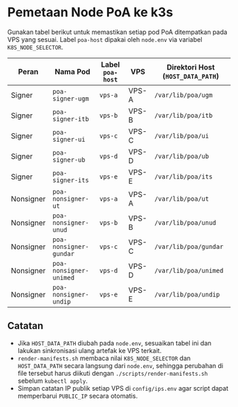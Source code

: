 # Pemetaan Node PoA ke k3s

Gunakan tabel berikut untuk memastikan setiap pod PoA ditempatkan pada VPS yang sesuai. Label `poa-host` dipakai oleh `node.env` via variabel `K8S_NODE_SELECTOR`.

| Peran | Nama Pod | Label `poa-host` | VPS | Direktori Host (`HOST_DATA_PATH`) |
|-------|----------|------------------|-----|-----------------------------------|
| Signer | `poa-signer-ugm` | `vps-a` | VPS-A | `/var/lib/poa/ugm` |
| Signer | `poa-signer-itb` | `vps-b` | VPS-B | `/var/lib/poa/itb` |
| Signer | `poa-signer-ui`  | `vps-c` | VPS-C | `/var/lib/poa/ui` |
| Signer | `poa-signer-ub`  | `vps-d` | VPS-D | `/var/lib/poa/ub` |
| Signer | `poa-signer-its` | `vps-e` | VPS-E | `/var/lib/poa/its` |
| Nonsigner | `poa-nonsigner-ut`     | `vps-a` | VPS-A | `/var/lib/poa/ut` |
| Nonsigner | `poa-nonsigner-unud`   | `vps-b` | VPS-B | `/var/lib/poa/unud` |
| Nonsigner | `poa-nonsigner-gundar` | `vps-c` | VPS-C | `/var/lib/poa/gundar` |
| Nonsigner | `poa-nonsigner-unimed` | `vps-d` | VPS-D | `/var/lib/poa/unimed` |
| Nonsigner | `poa-nonsigner-undip`  | `vps-e` | VPS-E | `/var/lib/poa/undip` |

## Catatan
- Jika `HOST_DATA_PATH` diubah pada `node.env`, sesuaikan tabel ini dan lakukan sinkronisasi ulang artefak ke VPS terkait.
- `render-manifests.sh` membaca nilai `K8S_NODE_SELECTOR` dan `HOST_DATA_PATH` secara langsung dari `node.env`, sehingga perubahan di file tersebut harus diikuti dengan `./scripts/render-manifests.sh` sebelum `kubectl apply`.
- Simpan catatan IP publik setiap VPS di `config/ips.env` agar script dapat memperbarui `PUBLIC_IP` secara otomatis.
